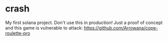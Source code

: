 # crash
My first solana project. Don't use this in production! Just a proof of concept and this game is vulnerable to attack: https://github.com/Arrowana/cope-roulette-pro
